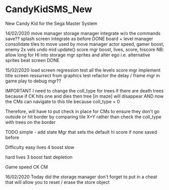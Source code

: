 # CandyKidSMS_New
New Candy Kid for the Sega Master System


14/02/2020
move manager
storage manager integrate w/o the commands save??
splash screen integrate as before			DONE
board + level manager consolidate tiles to move		used by move manager
actor speed, gamer boost, enemy 2x vels
undo mid update()
score mgr	boost, lives, score, hiscore
NB: allow long for HI into storage mgr
sprites and alter ego	i.e. alternative sprites
beat screen						DONE


15/02/2020
load screen	regression test all the levels
score mgr implement
title screen ressurrect from graphics test
refactor the delay / frame mgr in game play to debug mgr??

IMPORTANT
I need to change the coll_type for trees if there are death trees
because if CK hits one and dies then tree [in maze] will disappear
AND now the CMs can navigate to this tile because coll_type = 0

Therefore, will have to put check in place for CMs to ensure they
don't go outside or hit border by comparing tile X+Y rather than
check the coll_type with trees on the border


TODO
simple - add state Mgr that sets the default hi score if none saved before

Difficulty
easy
lives	4
boost	slow

hard
lives	3
boost	fast depletion


Game speed
CK
CM


16/02/2020
Today did the storage manager
don't forget to put in a cheat that will allow you to reset / erase the store object